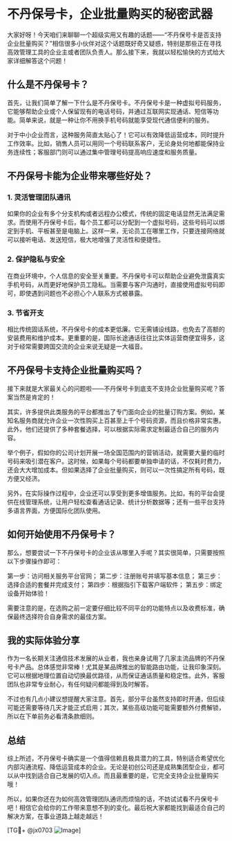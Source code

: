# 不丹保号卡，企业批量购买的秘密武器

大家好呀！今天咱们来聊聊一个超级实用又有趣的话题——“不丹保号卡是否支持企业批量购买？”相信很多小伙伴对这个话题既好奇又疑惑，特别是那些正在寻找高效管理工具的企业主或者团队负责人。那么接下来，我就以轻松愉快的方式给大家详细解答这个问题！

## 什么是不丹保号卡？

首先，让我们简单了解一下什么是不丹保号卡。不丹保号卡是一种虚拟号码服务，它能够帮助企业或个人保留现有的电话号码，并通过互联网实现通话、短信等功能。简单来说，就是一种让你不用换手机号码就能享受现代通信便利的服务。

对于中小企业而言，这种服务简直太贴心了！它可以有效降低运营成本，同时提升工作效率。比如，销售人员可以用同一个号码联系客户，无论身处何地都能保持业务连续性；客服部门则可以通过集中管理号码提高响应速度和服务质量。

## 不丹保号卡能为企业带来哪些好处？

### 1. **灵活管理团队通讯**
如果你的企业有多个分支机构或者远程办公模式，传统的固定电话显然无法满足需求。而使用不丹保号卡后，每个员工都可以分配到一个虚拟号码，这些号码可以绑定到手机、平板甚至是电脑上。这样一来，无论员工在哪里工作，只要连接网络就可以接听电话、发送短信，极大地增强了灵活性和便捷性。

### 2. **保护隐私与安全**
在商业环境中，个人信息的安全至关重要。不丹保号卡可以帮助企业避免泄露真实手机号码，从而更好地保护员工隐私。当需要与客户沟通时，直接使用虚拟号码即可，即使遇到问题也不必担心个人联系方式被暴露。

### 3. **节省开支**
相比传统固话系统，不丹保号卡的成本更低廉。它无需铺设线路，也免去了高额的安装费用和维护成本。更重要的是，国际长途通话往往比实体运营商便宜得多，这对于经常需要跨国交流的企业来说无疑是一大福音。

## 不丹保号卡支持企业批量购买吗？

接下来就是大家最关心的问题啦——不丹保号卡到底支不支持企业批量购买呢？答案当然是肯定的！

其实，许多提供此类服务的平台都推出了专门面向企业的批量订购方案。例如，某知名服务商就允许企业一次性购买上百甚至上千个号码资源，而且价格非常实惠。此外，他们还提供了多种套餐选择，可以根据实际需求定制最适合自己的服务内容。

举个例子，假如你的公司计划开展一场全国范围内的营销活动，就需要大量的临时号码来吸引潜在客户。这时候，如果每个号码都要单独申请的话，不仅耗时费力，还会大大增加成本。但如果选择了企业批量购买，则可以一次性搞定所有号码，既方便又经济。

另外，在实际操作过程中，企业还可以享受到更多增值服务。比如，有的平台会提供在线管理系统，让用户轻松查看通话记录、统计分析数据等；还有一些平台支持多语言界面，方便国际化团队使用。

## 如何开始使用不丹保号卡？

那么，想要尝试一下不丹保号卡的企业该从哪里入手呢？其实很简单，只需要按照以下步骤操作即可：

第一步：访问相关服务平台官网；
第二步：注册账号并填写基本信息；
第三步：选择合适的套餐并完成支付；
第四步：根据指引下载客户端软件；
第五步：绑定设备开始体验！

需要注意的是，在选购之前一定要仔细比较不同平台的功能特点以及收费标准，确保最终选择符合自身需求的最佳方案。

## 我的实际体验分享

作为一名长期关注通信技术发展的从业者，我也亲身试用了几家主流品牌的不丹保号卡产品。总体感觉非常棒！尤其是某品牌推出的智能路由功能，让我印象深刻。它可以根据地理位置自动切换最优路径，从而保证通话质量和稳定性。此外，客服团队也非常专业耐心，有任何疑问都能得到及时解答。

不过也有几点小建议想提醒大家注意。首先，部分平台虽然支持即时开通，但后续可能还需要等待几天才能正式启用；其次，某些高级功能可能需要额外付费解锁，所以在下单前务必看清条款细则。

## 总结

综上所述，不丹保号卡确实是一个值得信赖且极具潜力的工具，特别适合希望优化内部沟通流程、降低运营成本的企业。无论是初创公司还是成熟集团型企业，都可以从中找到适合自己发展的切入点。而且最重要的是，它完全支持企业批量购买哦！

所以，如果你还在为如何高效管理团队通讯而烦恼的话，不妨试试看不丹保号卡吧！相信它会给你的工作带来意想不到的变化。最后祝大家都能找到最适合自己的解决方案，在事业道路上越走越远！

[TG💪+ @jx0703 ![Image](https://github.com/user-attachments/assets/dbca1d08-cadb-493c-b0ec-ad6f7a83f270)]